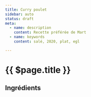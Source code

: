 ```yaml
---
title: Curry poulet
sidebar: auto
status: draft
meta:
  - name: description
    content: Recette préférée de Mart
  - name: keywords
    content: salé, 2020, plat, egl

---
```



# {{ $page.title }}

## Ingrédients

<!-- <recipePortion :recette="$page.frontmatter.JSON" /> -->
